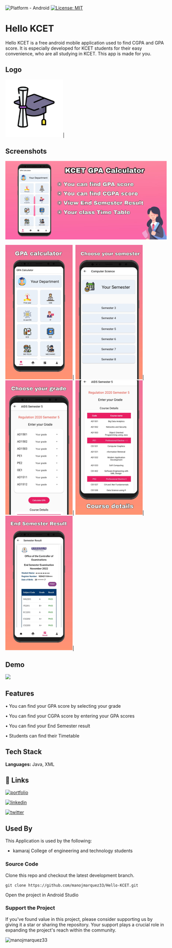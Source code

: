 

![Platform - Android](https://img.shields.io/badge/platform-Android%20%7C%20iOS-blue.svg?style=for-the-badge)
[![License: MIT](https://img.shields.io/badge/License-MIT-green.svg?style=for-the-badge)](https://opensource.org/licenses/MIT)


# Hello KCET

Hello KCET is a free android mobile application used to find CGPA and GPA score. It is especially developed for KCET students for their easy convenience, who are all studying in KCET. This app is made for you.

## Logo
<img src="https://github.com/manojmarquez33/Hello-KCET/blob/master/app/release/icon.jpg" width="180">|

## Screenshots

![App Banner](https://github.com/manojmarquez33/Hello-KCET/blob/master/app/release/hellokcet.jpg)

<img src="https://github.com/manojmarquez33/Hello-KCET/blob/master/app/release/screenshot%20(1).jpg" width="210">|
<img src="https://github.com/manojmarquez33/Hello-KCET/blob/master/app/release/screenshot%20(2).jpg" width="210">|
<img src="https://github.com/manojmarquez33/Hello-KCET/blob/master/app/release/screenshot%20(3).jpg" width="210">|
<img src="https://github.com/manojmarquez33/Hello-KCET/blob/master/app/release/screenshot%20(4).jpg" width="210">|
<img src="https://github.com/manojmarquez33/Hello-KCET/blob/master/app/release/screenshot%20(5).jpg" width="210">|


## Demo

[<img src="http://i.imgur.com/pxFfB0S.png" width="200"/>][link:google-play]

[link:google-play]: https://play.google.com/store/apps/details?id=com.manomar.gpacalculator

## Features

• You can find your GPA score by selecting your grade

• You can find your CGPA score by entering your GPA scores

• You can find your End Semester result

• Students can find their Timetable


## Tech Stack

**Languages:** Java, XML


## 🔗 Links
[![portfolio](https://img.shields.io/badge/my_portfolio-000?style=for-the-badge&logo=ko-fi&logoColor=white)](https://manoj.codemub.com/)

[![linkedin](https://img.shields.io/badge/linkedin-0A66C2?style=for-the-badge&logo=linkedin&logoColor=white)](https://in.linkedin.com/in/manojkumar1710)

[![twitter](https://img.shields.io/badge/Instagram-C13584?style=for-the-badge&logo=instagram&logoColor=white)](https://www.instagram.com/manojmarquez33/)


## Used By

This Application is used by the following:

- kamaraj College of engineering and technology students

### Source Code
Clone this repo and checkout the latest development branch.

```
git clone https://github.com/manojmarquez33/Hello-KCET.git  
```
Open the project in Android Studio

### Support the Project
If you've found value in this project, please consider supporting us by giving it a star or sharing the repository. Your support plays a crucial role in expanding the project's reach within the community.

<p><a href="https://www.buymeacoffee.com/manojmarquez33"> <img align="left" src="https://cdn.buymeacoffee.com/buttons/v2/default-yellow.png" height="50" width="210" alt="manojmarquez33" /></a></p><br><br>



